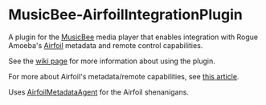 # MusicBee-AirfoilIntegrationPlugin

A plugin for the <a href="http://getmusicbee.com/">MusicBee</a> media player that enables integration with Rogue Amoeba's <a href="https://www.rogueamoeba.com/airfoil/">Airfoil</a> metadata and remote control capabilities.

See the <a href="http://musicbee.wikia.com/wiki/Airfoil_Integration">wiki page</a> for more information about using the plugin.

For more about Airfoil's metadata/remote capabilities, see <a href="http://rogueamoeba.com/support/knowledgebase/?showArticle=AirfoilRemoteControl-Windows">this article</a>.

Uses <a href="https://github.com/lookatmike/AirfoilMetadataAgent">AirfoilMetadataAgent</a> for the Airfoil shenanigans.
